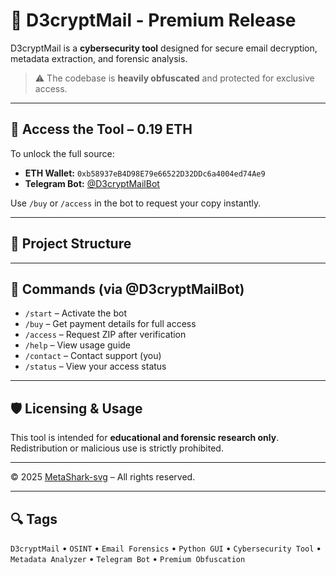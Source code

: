 # 🔐 D3cryptMail - Premium Release

D3cryptMail is a **cybersecurity tool** designed for secure email decryption, metadata extraction, and forensic analysis.

> ⚠️ The codebase is **heavily obfuscated** and protected for exclusive access.

---

## 💸 Access the Tool – 0.19 ETH

To unlock the full source:

- **ETH Wallet:** `0xb58937eB4D98E79e66522D32DDc6a4004ed74Ae9`
- **Telegram Bot:** [@D3cryptMailBot](https://t.me/D3cryptMailBot)

Use `/buy` or `/access` in the bot to request your copy instantly.

---

## 📁 Project Structure


---

## 📜 Commands (via @D3cryptMailBot)

- `/start` – Activate the bot
- `/buy` – Get payment details for full access
- `/access` – Request ZIP after verification
- `/help` – View usage guide
- `/contact` – Contact support (you)
- `/status` – View your access status

---

## 🛡️ Licensing & Usage

This tool is intended for **educational and forensic research only**. Redistribution or malicious use is strictly prohibited.

---

© 2025 [MetaShark-svg](https://github.com/MetaShark-svg) – All rights reserved.

---

## 🔍 Tags

`D3cryptMail` • `OSINT` • `Email Forensics` • `Python GUI` • `Cybersecurity Tool` • `Metadata Analyzer` • `Telegram Bot` • `Premium Obfuscation`
